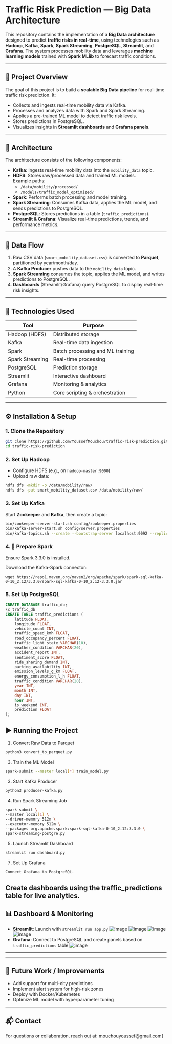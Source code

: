 # Traffic Risk Prediction — Big Data Architecture

This repository contains the implementation of a **Big Data architecture** designed to predict **traffic risks in real-time**, using technologies such as **Hadoop**, **Kafka**, **Spark**, **Spark Streaming**, **PostgreSQL**, **Streamlit**, and **Grafana**. The system processes mobility data and leverages **machine learning models** trained with **Spark MLlib** to forecast traffic conditions.

---

## 🚀 Project Overview

The goal of this project is to build a **scalable Big Data pipeline** for real-time traffic risk prediction. It:

- Collects and ingests real-time mobility data via Kafka.
- Processes and analyzes data with Spark and Spark Streaming.
- Applies a pre-trained ML model to detect traffic risk levels.
- Stores predictions in PostgreSQL.
- Visualizes insights in **Streamlit dashboards** and **Grafana panels**.

---

## 🧱 Architecture

The architecture consists of the following components:

- **Kafka**: Ingests real-time mobility data into the `mobility_data` topic.
- **HDFS**: Stores raw/processed data and trained ML models.  
  Example paths:  
  - `/data/mobility/processed/`  
  - `/models/traffic_model_optimized/`
- **Spark**: Performs batch processing and model training.
- **Spark Streaming**: Consumes Kafka data, applies the ML model, and sends predictions to PostgreSQL.
- **PostgreSQL**: Stores predictions in a table (`traffic_predictions`).
- **Streamlit & Grafana**: Visualize real-time predictions, trends, and performance metrics.

---

## 🔄 Data Flow

1. Raw CSV data (`smart_mobility_dataset.csv`) is converted to **Parquet**, partitioned by year/month/day.
2. A **Kafka Producer** pushes data to the `mobility_data` topic.
3. **Spark Streaming** consumes the topic, applies the ML model, and writes predictions to PostgreSQL.
4. **Dashboards** (Streamlit/Grafana) query PostgreSQL to display real-time risk insights.

---

## 🧰 Technologies Used

| Tool           | Purpose                          |
|----------------|----------------------------------|
| Hadoop (HDFS)  | Distributed storage              |
| Kafka          | Real-time data ingestion         |
| Spark          | Batch processing and ML training |
| Spark Streaming| Real-time processing             |
| PostgreSQL     | Prediction storage               |
| Streamlit      | Interactive dashboard            |
| Grafana        | Monitoring & analytics           |
| Python         | Core scripting & orchestration   |

---

## ⚙️ Installation & Setup

### 1. Clone the Repository

```bash
git clone https://github.com/YoussefMouchou/traffic-risk-prediction.git
cd traffic-risk-prediction
```

### 2. Set Up Hadoop

- Configure HDFS (e.g., on `hadoop-master:9000`)
- Upload raw data:

```bash
hdfs dfs -mkdir -p /data/mobility/raw/
hdfs dfs -put smart_mobility_dataset.csv /data/mobility/raw/
```

### 3. Set Up Kafka

Start **Zookeeper** and **Kafka**, then create a topic:

```bash
bin/zookeeper-server-start.sh config/zookeeper.properties
bin/kafka-server-start.sh config/server.properties
bin/kafka-topics.sh --create --bootstrap-server localhost:9092 --replication-factor 1 --partitions 1 --topic mobility_data
```
### 4. 🧠 Prepare Spark
Ensure Spark 3.3.0 is installed.

Download the Kafka-Spark connector:
```
wget https://repo1.maven.org/maven2/org/apache/spark/spark-sql-kafka-0-10_2.12/3.3.0/spark-sql-kafka-0-10_2.12-3.3.0.jar
```

### 5. Set Up PostgreSQL

```sql
CREATE DATABASE traffic_db;
\c traffic_db
CREATE TABLE traffic_predictions (
    latitude FLOAT,
    longitude FLOAT,
    vehicle_count INT,
    traffic_speed_kmh FLOAT,
    road_occupancy_percent FLOAT,
    traffic_light_state VARCHAR(10),
    weather_condition VARCHAR(20),
    accident_report INT,
    sentiment_score FLOAT,
    ride_sharing_demand INT,
    parking_availability INT,
    emission_levels_g_km FLOAT,
    energy_consumption_l_h FLOAT,
    traffic_condition VARCHAR(20),
    year INT,
    month INT,
    day INT,
    hour INT,
    is_weekend INT,
    prediction FLOAT
);
```
## ▶️ Running the Project
1. Convert Raw Data to Parquet
```bash
python3 convert_to_parquet.py
```
3. Train the ML Model
```bash
spark-submit --master local[*] train_model.py
```
3. Start Kafka Producer
```bash
python3 producer-kafka.py
```
4. Run Spark Streaming Job
```bash
spark-submit \
--master local[1] \
--driver-memory 512m \
--executor-memory 512m \
--packages org.apache.spark:spark-sql-kafka-0-10_2.12:3.3.0 \
spark-streaming-postgre.py
```
5. Launch Streamlit Dashboard
```bash
streamlit run dashboard.py
```
7. Set Up Grafana
```bash
Connect Grafana to PostgreSQL.
```

Create dashboards using the traffic_predictions table for live analytics.
---

## 📊 Dashboard & Monitoring

- **Streamlit**: Launch with `streamlit run app.py`
![image](https://github.com/user-attachments/assets/372dc70c-1677-42b8-92ee-41b82768f1e3)
![image](https://github.com/user-attachments/assets/ab7bdd49-e0a1-4aca-ad97-72749a6b723f)
![image](https://github.com/user-attachments/assets/62ee215b-4231-447f-a979-11f5d5e71132)
![image](https://github.com/user-attachments/assets/a8281d39-b099-4554-bc5a-37f8317a7cc2)
- **Grafana**: Connect to PostgreSQL and create panels based on `traffic_predictions` table
![image](https://github.com/user-attachments/assets/0b7a428c-78f2-4830-a840-15b8b635b93d)

---

---

## 📌 Future Work / Improvements

- Add support for multi-city predictions
- Implement alert system for high-risk zones
- Deploy with Docker/Kubernetes
- Optimize ML model with hyperparameter tuning

---

## 📬 Contact

For questions or collaboration, reach out at: mouchouyoussef@gmail.com]
